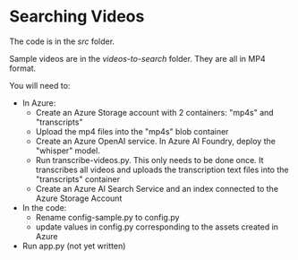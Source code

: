 # Searching Videos

The code is in the _src_ folder.

Sample videos are in the _videos-to-search_ folder. They are all in MP4 format.

You will need to:

- In Azure:
    - Create an Azure Storage account with 2 containers: "mp4s" and "transcripts"
    - Upload the mp4 files into the "mp4s" blob container
    - Create an Azure OpenAI service. In Azure AI Foundry, deploy the "whisper" model.
    - Run transcribe-videos.py. This only needs to be done once. It transcribes all videos and uploads the transcription text files into the "transcripts" container
    - Create an Azure AI Search Service and an index connected to the Azure Storage Account
- In the code:
    - Rename config-sample.py to config.py
    - update values in config.py corresponding to the assets created in Azure
- Run app.py (not yet written)
